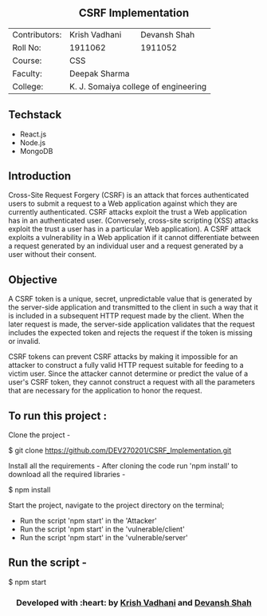 <div align="center">
  
  <h2>CSRF Implementation</h2>

<table>
  <tr>
    <td>Contributors:</td>
    <td>Krish Vadhani</td>
    <td>Devansh Shah</td>
  </tr>
  <tr>
    <td>Roll No:</td>
    <td>1911062</td>
    <td>1911052</td>
  </tr>
  <tr>
    <td>Course:</td>
    <td colspan="2">CSS</td>
  </tr>
   <tr>
    <td>Faculty:</td>
    <td colspan="2">Deepak Sharma</td>
  </tr>
  <tr>
    <td>College:</td>
    <td colspan="2"> K. J. Somaiya college of engineering</td>
  </tr>
</table>
 </div>

## Techstack
* React.js
* Node.js
* MongoDB

## Introduction
Cross-Site Request Forgery (CSRF) is an attack that forces authenticated users to submit a request to a Web application against which they are currently authenticated. CSRF attacks exploit the trust a Web application has in an authenticated user. (Conversely, cross-site scripting (XSS) attacks exploit the trust a user has in a particular Web application). A CSRF attack exploits a vulnerability in a Web application if it cannot differentiate between a request generated by an individual user and a request generated by a user without their consent.

## Objective
A CSRF token is a unique, secret, unpredictable value that is generated by the server-side application and transmitted to the client in such a way that it is included in a subsequent HTTP request made by the client. When the later request is made, the server-side application validates that the request includes the expected token and rejects the request if the token is missing or invalid.

CSRF tokens can prevent CSRF attacks by making it impossible for an attacker to construct a fully valid HTTP request suitable for feeding to a victim user. Since the attacker cannot determine or predict the value of a user's CSRF token, they cannot construct a request with all the parameters that are necessary for the application to honor the request.

## To run this project :

Clone the project -

  $ git clone https://github.com/DEV270201/CSRF_Implementation.git

  
Install all the requirements -
After cloning the code run 'npm install' to download all the required libraries -

 $ npm install

Start the project, navigate to the project directory on the terminal;

* Run the script 'npm start' in the 'Attacker' 
* Run the script 'npm start' in the 'vulnerable/client'
* Run the script 'npm start' in the 'vulnerable/server'


 ## Run the script -

  $ npm start
 
<h3 align="center"><b>Developed with :heart: by <a href="https://github.com/krishvadhani19">Krish Vadhani</a> and <a href="https://github.com/DEV270201">Devansh Shah</a></b></h1>
